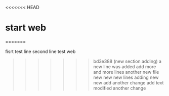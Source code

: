 <<<<<<< HEAD
# start web
=======

fisrt test line
second line test web
>>>>>>> bd3e388 (new section adding)
a new line was added
add more and more lines
another new file
new new
new lines adding
new new
add another change
add text
modified
another change
